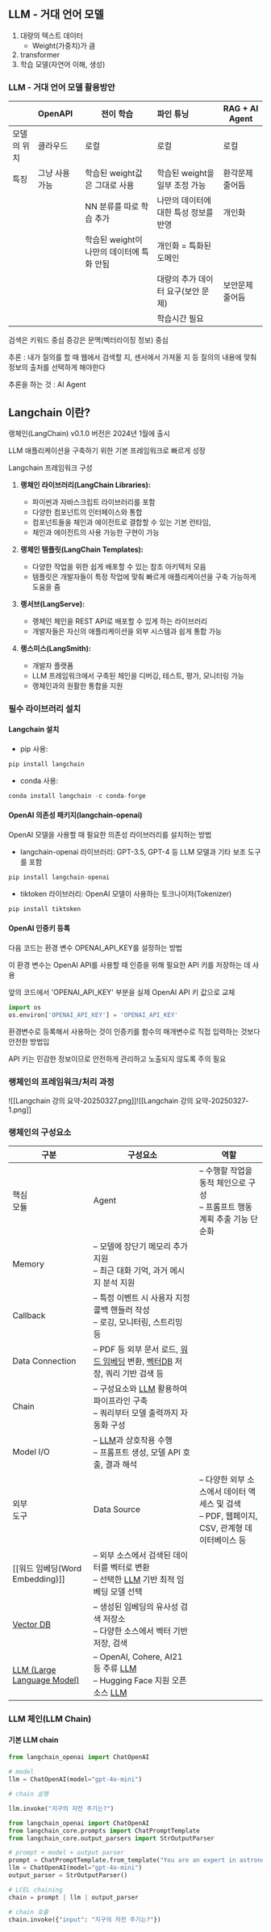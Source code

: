 
## LLM - 거대 언어 모델

1. 대량의 텍스트 데이터
	- Weight(가중치)가 큼 
2. transformer
3. 학습 모델(자연어 이해, 생성)

### LLM - 거대 언어 모델 활용방안

|        | OpenAPI  | 전이 학습                      | 파인 튜닝                 | RAG + AI Agent |
| :----- | :------- | -------------------------- | :-------------------- | -------------- |
| 모델의 위치 | 클라우드     | 로컬                         | 로컬                    | 로컬             |
| 특징     | 그냥 사용 가능 | 학습된 weight값은 그대로 사용        | 학습된 weight을 일부 조정 가능  | 환각문제 줄어듬       |
|        |          | NN 분류를 따로 학습 추가            | 나만의 데이터에 대한 특성 정보를 반영 | 개인화            |
|        |          | 학습된 weight이 나만의 데이터에 특화 안됨 | 개인화 = 특화된 도메인         |                |
|        |          |                            | 대량의 추가 데이터 요구(보안 문제)  | 보안문제 줄어듬       |
|        |          |                            | 학습시간 필요               |                |

검색은 키워드 중심
증강은 문맥(벡터라이징 정보) 중심

추론 : 내가 질의를 할 때 웹에서 검색할 지, 센서에서 가져올 지 등 질의의 내용에 맞춰 정보의 출처를 선택하게 해야한다 

추론을 하는 것 : AI Agent

## Langchain 이란?

랭체인(LangChain) v0.1.0 버전은 2024년 1월에 출시

LLM 애플리케이션을 구축하기 위한 기본 프레임워크로 빠르게 성장

Langchain 프레임워크 구성
1. **랭체인 라이브러리(LangChain Libraries):** 
	- 파이썬과 자바스크립트 라이브러리를 포함
	- 다양한 컴포넌트의 인터페이스와 통합
	- 컴포넌트들을 체인과 에이전트로 결합할 수 있는 기본 런타임,
	- 체인과 에이전트의 사용 가능한 구현이 가능
    
2. **랭체인 템플릿(LangChain Templates):** 
	- 다양한 작업을 위한 쉽게 배포할 수 있는 참조 아키텍처 모음
	- 템플릿은 개발자들이 특정 작업에 맞춰 빠르게 애플리케이션을 구축 가능하게 도움을 줌
    
3. **랭서브(LangServe):** 
	- 랭체인 체인을 REST API로 배포할 수 있게 하는 라이브러리
	- 개발자들은 자신의 애플리케이션을 외부 시스템과 쉽게 통합 가능
    
4. **랭스미스(LangSmith):** 
	- 개발자 플랫폼
	- LLM 프레임워크에서 구축된 체인을 디버깅, 테스트, 평가, 모니터링 가능
	- 랭체인과의 원활한 통합을 지원

### 필수 라이브러리 설치

#### Langchain 설치
- pip 사용:

```python
pip install langchain
```

- conda 사용:

```python
conda install langchain -c conda-forge
```

#### OpenAI 의존성 패키지(langchain-openai)

OpenAI 모델을 사용할 때 필요한 의존성 라이브러리를 설치하는 방법
- langchain-openai 라이브러리: GPT-3.5, GPT-4 등 LLM 모델과 기타 보조 도구를 포함

```python
pip install langchain-openai
```

- tiktoken 라이브러리: OpenAI 모델이 사용하는 토크나이저(Tokenizer)

```python
pip install tiktoken
```

#### OpenAI 인증키 등록

다음 코드는 환경 변수 OPENAI_API_KEY를 설정하는 방법

이 환경 변수는 OpenAI API를 사용할 때 인증을 위해 필요한 API 키를 저장하는 데 사용

앞의 코드에서 'OPENAI_API_KEY' 부분을 실제 OpenAI API 키 값으로 교체

```python
import os
os.environ['OPENAI_API_KEY'] = 'OPENAI_API_KEY'
```

환경변수로 등록해서 사용하는 것이 인증키를 함수의 매개변수로 직접 입력하는 것보다 안전한 방법입

API 키는 민감한 정보이므로 안전하게 관리하고 노출되지 않도록 주의 필요

### 랭체인의 프레임워크/처리 과정

![[Langchain 강의 요약-20250327.png]]![[Langchain 강의 요약-20250327-1.png]]

### 랭체인의 구성요소

| 구분                                                                                                                                     | 구성요소                                                                                                                                                                                                                                                                                    | 역할                                                             |
| -------------------------------------------------------------------------------------------------------------------------------------- | --------------------------------------------------------------------------------------------------------------------------------------------------------------------------------------------------------------------------------------------------------------------------------------- | -------------------------------------------------------------- |
| 핵심  <br>모듈                                                                                                                             | Agent                                                                                                                                                                                                                                                                                   | – 수행할 작업을 동적 체인으로 구성  <br>– 프롬프트 행동 계획 추출 기능 단순화               |
| Memory                                                                                                                                 | – 모델에 장단기 메모리 추가 지원  <br>– 최근 대화 기억, 과거 메시지 분석 지원                                                                                                                                                                                                                                       |                                                                |
| Callback                                                                                                                               | – 특정 이벤트 시 사용자 지정 콜백 핸들러 작성  <br>– 로깅, 모니터링, 스트리밍 등                                                                                                                                                                                                                                     |                                                                |
| Data Connection                                                                                                                        | – PDF 등 외부 문서 로드, [워드 임베딩](https://blog.skby.net/%ec%9b%8c%eb%93%9c-%ec%9e%84%eb%b2%a0%eb%94%a9word-embedding/) 변환, [벡터DB](https://blog.skby.net/%eb%b2%a1%ed%84%b0-%eb%8d%b0%ec%9d%b4%ed%84%b0%eb%b2%a0%ec%9d%b4%ec%8a%a4-vector-database/) 저장, 쿼리 기반 검색 등                             |                                                                |
| Chain                                                                                                                                  | – 구성요소와 [LLM](https://blog.skby.net/%ea%b1%b0%eb%8c%80-%ec%96%b8%ec%96%b4-%eb%aa%a8%eb%8d%b8-llm-large-language-model/) 활용하여 파이프라인 구축  <br>– 쿼리부터 모델 출력까지 자동화 구성                                                                                                                        |                                                                |
| Model I/O                                                                                                                              | – [LLM](https://blog.skby.net/%ea%b1%b0%eb%8c%80-%ec%96%b8%ec%96%b4-%eb%aa%a8%eb%8d%b8-llm-large-language-model/)과 상호작용 수행  <br>– 프롬프트 생성, 모델 API 호출, 결과 해석                                                                                                                             |                                                                |
| 외부  <br>도구                                                                                                                             | Data Source                                                                                                                                                                                                                                                                             | – 다양한 외부 소스에서 데이터 액세스 및 검색  <br>– PDF, 웹페이지, CSV, 관계형 데이터베이스 등 |
| [[워드 임베딩(Word Embedding)]]                                                                                                             | – 외부 소스에서 검색된 데이터를 벡터로 변환  <br>– 선택한 [LLM](https://blog.skby.net/%ea%b1%b0%eb%8c%80-%ec%96%b8%ec%96%b4-%eb%aa%a8%eb%8d%b8-llm-large-language-model/) 기반 최적 임베딩 모델 선택                                                                                                                    |                                                                |
| [Vector DB](https://blog.skby.net/%eb%b2%a1%ed%84%b0-%eb%8d%b0%ec%9d%b4%ed%84%b0%eb%b2%a0%ec%9d%b4%ec%8a%a4-vector-database/)          | – 생성된 임베딩의 유사성 검색 저장소  <br>– 다양한 소스에서 벡터 기반 저장, 검색                                                                                                                                                                                                                                      |                                                                |
| [LLM (Large Language Model)](https://blog.skby.net/%ea%b1%b0%eb%8c%80-%ec%96%b8%ec%96%b4-%eb%aa%a8%eb%8d%b8-llm-large-language-model/) | – OpenAI, Cohere, AI21 등 주류 [LLM](https://blog.skby.net/%ea%b1%b0%eb%8c%80-%ec%96%b8%ec%96%b4-%eb%aa%a8%eb%8d%b8-llm-large-language-model/)  <br>– Hugging Face 지원 오픈소스 [LLM](https://blog.skby.net/%ea%b1%b0%eb%8c%80-%ec%96%b8%ec%96%b4-%eb%aa%a8%eb%8d%b8-llm-large-language-model/) |                                                                |

### LLM 체인(LLM Chain)

#### 기본 LLM chain
```python
from langchain_openai import ChatOpenAI

# model
llm = ChatOpenAI(model="gpt-4o-mini")

# chain 실행

llm.invoke("지구의 자전 주기는?")
```

```python
from langchain_openai import ChatOpenAI
from langchain_core.prompts import ChatPromptTemplate
from langchain_core.output_parsers import StrOutputParser

# prompt + model + output parser
prompt = ChatPromptTemplate.from_template("You are an expert in astronomy. Answer the question. <Question>: {input}")
llm = ChatOpenAI(model="gpt-4o-mini")
output_parser = StrOutputParser()

# LCEL chaining
chain = prompt | llm | output_parser

# chain 호출
chain.invoke({"input": "지구의 자전 주기는?"})
```

